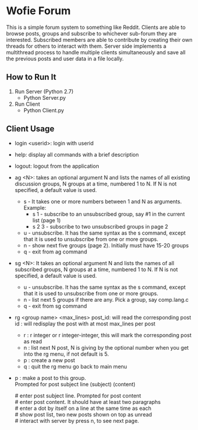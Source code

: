 # Wofie Forum

This is a simple forum system to something like Reddit.
Clients are able to browse posts, groups and subscribe to whichever sub-forum they are interested.
Subscribed members are able to contribute by creating their own threads for others to interact with them.
Server side implements a multithread process to handle multiple clients simultaneously and save all the previous posts
and user data in a file locally.

## How to Run It
1. Run Server (Python 2.7)
   - Python Server.py
2. Run Client
   - Python Client.py


## Client Usage
- login \<userid>: login with userid
- help: display all commands with a brief description
- logout: logout from the application
- ag \<N>: takes an optional argument N and lists the names of all existing discussion groups, N groups at a time, numbered 1 to N.
    If N is not specified, a default value is used.
    -  s - It takes one or more numbers between 1 and N as arguments. Example:
       - s 1 - subscribe to an unsubscribed group, say #1 in the current list (page 1)
       - s 2 3 - subscribe to two unsubscribed groups in page 2
    - u - unsubscribe. It has the same syntax as the s command, except that it is used to unsubscribe from one or more groups.
    - n - show next five groups (page 2). Initially must have 15-20 groups
    - q - exit from ag command
- sg \<N>: It takes an optional argument N and lists the names of all subscribed groups, N groups at a time, numbered 1 to N.
    If N is not specified, a default value is used.
    - u - unsubscribe. It has the same syntax as the s command, except that it is used to unsubscribe from one or more groups.
    - n - list next 5 groups if there are any. Pick a group, say comp.lang.c
    - q - exit from sg command

- rg \<group name> \<max_lines> post_id: will read the corresponding post
id : will redisplay the post with at most max_lines per post
    - r : r integer or r integer-integer, this will mark the corresponding post as read
    - n : list next N post, N is giving by the optional number when you get into the rg menu, if not default is 5.
    - p : create a new post
    - q : quit the rg menu go back to main menu

- p : make a post to this group. <br>
   Prompted for post subject line
   (subject) (content)

  \# enter post subject line. Prompted for post content <br>
  \# enter post content. It should have at least two paragraphs <br>
  \# enter a dot by itself on a line at the same time as each <br>
  \# show post list, two new posts shown on top as unread <br>
  \# interact with server by press n, to see next page. <br>
